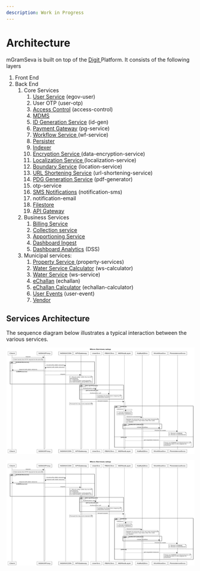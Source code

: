 ```yaml
---
description: Work in Progress
---
```


# Architecture

mGramSeva is built on top of the [Digit ](https://docs.digit.org/)Platform. It consists of the following layers

1. Front End
2. Back End
   1. Core Services
      1. [User Service](https://docs.digit.org/configuration/configure-digit/services-overview/core-services/user-services) \(egov-user\)
      2. User OTP \(user-otp\)
      3. [Access Control](https://docs.digit.org/configuration/configure-digit/services-overview/core-services/access-control-services) \(access-control\)
      4. [MDMS](https://docs.digit.org/configuration/configure-digit/services-overview/core-services/mdms-services)
      5. [ID Generation Service](https://digit-discuss.atlassian.net/wiki/spaces/EPE/pages/37060616/ID-Generation-Service) \(id-gen\)
      6. [Payment Gateway](https://docs.digit.org/configuration/configure-digit/services-overview/core-services/payment-gateway-services) \(pg-service\)
      7. [Workflow Service ](https://docs.digit.org/configuration/configure-digit/services-overview/core-services/workflow-services)\(wf-service\)
      8. [Persister](https://digit-discuss.atlassian.net/wiki/spaces/EPE/pages/37322761/Persister-Service)
      9. [Indexer](https://docs.digit.org/configuration/configure-digit/services-overview/core-services/indexer-service)
      10. [Encryption Service ](https://digit-discuss.atlassian.net/wiki/spaces/EPE/pages/5832708/Encryption+Service)\(data-encryption-service\)
      11. [Localization Service ](https://digit-discuss.atlassian.net/wiki/spaces/EPE/pages/336920792/eGov-Localisation)\(localization-service\)
      12. [Boundary Service](https://docs.digit.org/configuration/configure-digit/services-overview/core-services/location-services) \(location-service\)
      13. [URL Shortening Service](https://docs.digit.org/configuration/configure-digit/services-overview/core-services/url-shortening-service) \(url-shortening-service\)
      14. [PDG Generation Service](https://docs.digit.org/configuration/configure-digit/services-overview/core-services/pdf-generation-services) \(pdf-generator\)
      15. otp-service
      16. [SMS Notifications](https://digit-discuss.atlassian.net/wiki/spaces/EPE/pages/224919569/egov-notification-sms) \(notification-sms\)
      17. notification-email
      18. [Filestore](https://digit-discuss.atlassian.net/wiki/spaces/EPE/pages/37060620/File-Store-Service)
      19. [API Gateway](https://digit-discuss.atlassian.net/wiki/spaces/EPE/pages/36700192/API-Gateway)
   2. Business Services
      1. [Billing Service](https://docs.digit.org/configuration/configure-digit/services-overview/business-services/billing-service)
      2. [Collection service](https://docs.digit.org/configuration/configure-digit/services-overview/business-services/collection-service/collection-service-v2)
      3. [Apportioning Service](https://docs.digit.org/configuration/configure-digit/services-overview/business-services/appropriation-service)
      4. [Dashboard Ingest](https://docs.digit.org/configuration/configure-digit/services-overview/business-services/dss-technical-documentation)
      5. [Dashboard Analytics](https://docs.digit.org/configuration/configure-digit/services-overview/business-services/dashboard-analytics-backend) \(DSS\)
   3. Municipal services:
      1. [Property Service ](https://docs.digit.org/product/modules/property-tax/property-tax-service)\(property-services\)
      2. [Water Service Calculator](https://docs.digit.org/product/modules/water-and-sewerage/water-services/water-calculator-service) \(ws-calculator\)
      3. [Water Service](https://docs.digit.org/product/modules/water-and-sewerage/water-services) \(ws-service\)
      4. [eChallan](https://docs.digit.org/product/modules/e-challan-service) \(echallan\)
      5. [eChallan Calculator](https://docs.digit.org/product/modules/e-challan-service/echallan-calculator-services) \(echallan-calculator\)
      6. [User Events](https://digit-discuss.atlassian.net/wiki/spaces/EPE/pages/231407688/egov-user-events) \(user-event\)
      7. [Vendor](https://docs.digit.org/product/modules/faecal-sludge-management-fsm/fsm-service-configuration/fsm-vendor-registry-v1.0)

## Services Architecture

The sequence diagram below illustrates a typical interaction between the various services.

![Sample sequence diagram for a typical flow of digit Microservices](../../.gitbook/assets/digit_sequence_diagram%20%281%29.png)

![](../../.gitbook/assets/image%20%2855%29.png)



